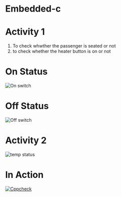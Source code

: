 # Embedded-c
# Activity 1
1. To check whwther the passenger is seated or not
2. to check whether the heater button is on or not
# On Status
![On switch](https://user-images.githubusercontent.com/81298446/116540041-43a9d180-a907-11eb-9f6d-608eae3510e8.png)
# Off Status
![Off switch](https://user-images.githubusercontent.com/81298446/116540098-545a4780-a907-11eb-8ef9-efdb4fe7936d.png)
# Activity 2
![temp status](https://user-images.githubusercontent.com/81298446/116659230-e5382e00-a9ae-11eb-9525-da9ef93239ac.png)

# In Action

[![Cppcheck](https://github.com/206819/Embedded-c/actions/workflows/Cppcheck.yml/badge.svg)](https://github.com/206819/Embedded-c/actions/workflows/Cppcheck.yml)
